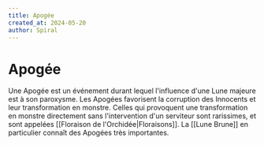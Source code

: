 ```yaml
---
title: Apogée
created_at: 2024-05-20
author: Spiral
---
```

# Apogée
Une Apogée est un événement durant lequel l'influence d'une Lune majeure est à son paroxysme. Les Apogées favorisent la corruption des Innocents et leur transformation en monstre. Celles qui provoquent une transformation en monstre directement sans l'intervention d'un serviteur sont rarissimes, et sont appelées [[Floraison de l'Orchidée|Floraisons]].
La [[Lune Brune]] en particulier connaît des Apogées très importantes.